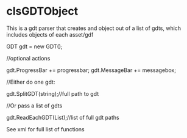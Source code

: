 # clsGDTObject
This is a gdt parser that creates and object out of a list of gdts, which includes objects of each asset/gdf


GDT gdt = new GDT();

//optional actions

gdt.ProgressBar += progressbar;
gdt.MessageBar += messagebox;

//Either do one gdt:

gdt.SplitGDT(string);//full path to gdt

//Or pass a list of gdts

gdt.ReadEachGDT(List<string>);//list of full gdt paths

See xml for full list of functions
